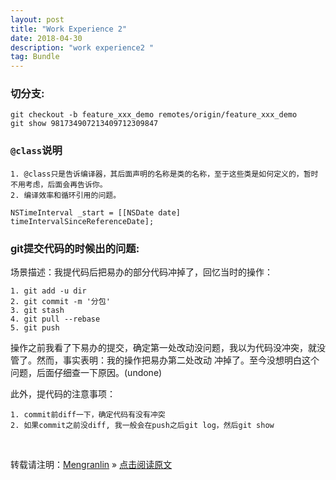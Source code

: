 ```yaml
---
layout: post
title: "Work Experience 2"
date: 2018-04-30
description: "work experience2 "
tag: Bundle
---
```


### 切分支:

    git checkout -b feature_xxx_demo remotes/origin/feature_xxx_demo
    git show 981734907213409712309847

### `@class`说明

    1. @class只是告诉编译器，其后面声明的名称是类的名称，至于这些类是如何定义的，暂时不用考虑，后面会再告诉你。
    2. 编译效率和循环引用的问题。

`NSTimeInterval _start = [[NSDate date] timeIntervalSinceReferenceDate];`

### git提交代码的时候出的问题:

场景描述：我提代码后把易办的部分代码冲掉了，回忆当时的操作：

    1. git add -u dir
    2. git commit -m '分包'
    3. git stash
    4. git pull --rebase
    5. git push

操作之前我看了下易办的提交，确定第一处改动没问题，我以为代码没冲突，就没管了。然而，事实表明：我的操作把易办第二处改动
冲掉了。至今没想明白这个问题，后面仔细查一下原因。(undone)

此外，提代码的注意事项：

    1. commit前diff一下，确定代码有没有冲突
    2. 如果commit之前没diff, 我一般会在push之后git log，然后git show

<br>

转载请注明：[Mengranlin](https://lmrshare.github.io) » [点击阅读原文](https://lmrshare.github.io/2015/09/iOS9_Note/) 
